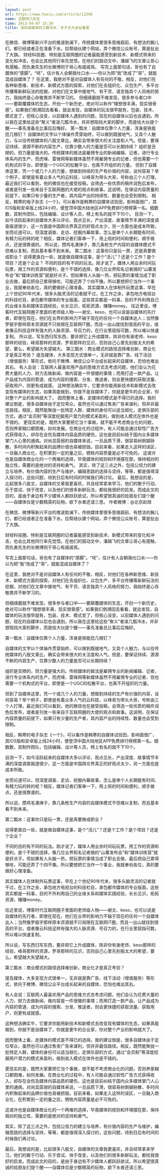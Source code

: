 ```yaml
---
layout: post
url: https://www.huxiu.com/article/12598
name: 互联网八先生
time: 2013-04-07 15:30
title: 泼向自媒体的三瓢冷水：步子太大会扯着蛋
---
```

在微信、微博等新兴平台的推波助澜下，传统媒体里很多思维超前、有想法的腕儿们，都已经或者正在准备下水。拉帮结伙建个网站，弄个微信公众账号，算是扯出了大旗。 财经科技圈、特别是互联网圈的记者最能感受到新技术、新模式带来的变化和冲击，也会比其他同行率先觉悟。在他们的鼓动文中，潘越飞的文章让哥心有感触，而仇勇先生的长微博则于哥心有戚戚焉。 写完上面那句话，哥也有了自媒体的“感脚”。“呸”，估计有人会朝我吐口水——你以为把“我”改成了“哥”，就能混成自媒体了？ 在这里，我绝对不是对自媒体人有任何的不敬，相反，对他们在各种新思维、新技术、新模式方面的探索，对他们在去组织化、众包生产、多平台传播等新鲜玩法的挖掘，对他们在文章中接地气、有干货、语言独具个人风格的努力，我始终是心存敬畏并不断学习的。 但细琢磨就不难发现，很多参与者口中——要颠覆媒体的生态，开创一个新历史，绝对可以称作“理想很丰满，现实很骨感”。如果我们倒溯回去看看，就会发现，自媒体的玩法很早就有，包装、技术、模式变了，但核心没变，以前媒体人遇到的问题，现在的自媒体以后也会遇到。所以我在这里给这些“聚义”者泼几瓢冷水，并非想阻挡大家的脚步，而是给大伙提个醒——事先准备总比事后后悔好。 第一瓢水：自媒体仅靠个人力量，浑身是铁能捻几根钉？ 自媒体的文字以个体操作贯穿始终，可以做到既接地气，又具个人魅力，与以往传统媒体的八股文章比，确实会带来很大的关注度和人气。但是，要保证持续、源源不断的内容生产，仅靠少数人的力量是否可以长期持续？ 组织是丑陋的，但力量是强大的。传统媒体的做法是雇佣专业的新闻编辑、记者，进行专业体系内的生产，而虎嗅、雷锋网等新媒体虽然不用雇佣专业的记者，但也需要一个机构式的平台，即使是一个UGC的松散平台，也离不开组织的力量。 但到了自媒体这里，凭一个或几个人的力量，想做到持续的生产有价值的内容，谈何容易？举个例子，即使是有着众多人气的云科技，以峰哥为带头大哥，号称由三个人打理，最近我们可以看到，他的微信也在接受投稿，会筛选一些优质的稿件润色后发布，或者是刊发一些来自于互联网圈的大佬的观点和故事。这说明，在保证内容质量的前提下，如果只有少量的生产者，其内容产出的持续性、数量也会受到限制。 相反，韩寒的电子杂志《一个》，可以看作是韩寒的自媒体试验田，影响面很广，其IOS版和安卓版上线24小时，便登顶中国大陆地区APP免费排行榜榜第一名。细数数，其制作团队，包括编辑、设计等人员，榜上有名的就不下10个。 目测一下，如今活跃起来的自媒体大多以评论、观点见长，产出深度、故事情节丰满的深度调查报道很少，这一方面是中国舆论界真正的好观点太少，另一方面也是成本所致。 坐而论道可以，但深度调查、走访、挖掘内幕故事，怎么是单个人长期能有时间、有精力玩的转的呢？相反，媒体记者们客串一下，用上班的时间和便利，顺手做点，还是很靠谱的。 所以说，攒鸡毛凑掸子，靠几条枪生产内容的自媒体模式不但难以复制，而且基本看不到未来。 第二瓢水：这事你只是玩一票，还是真要做成职业？ 说得更直白一些，就是做自媒体这事，是个“活儿”？还是个工作？是个项目？还是个企业？ 不同的目的有不同的玩法。刚才说了，媒体人用业余时间玩玩票，用工作的资源和便利，是个不错的选择，像几位业界知名记者搞的“山寨发布会”和“媒体训练营”就是好点子。但如果有人头脑一热，把玩票的事情当成了职业去做，最后把自己累得够呛，可能还弄了个四不像。所以要想把它当作一个事业，我就奉劝各位，真的要做好心理准备。 其实媒体人在体制外玩票这事，早在上个世纪90年代末，很多头脑灵活的记者就干过，在工作之余，承包地方电视台的科技栏目，承包都市媒体的专业版面，这些其实都是一码事，目的不外利用自己的业缘关系和媒体实践经验，长长见识，拓拓资源，赚赚money。 往近里说，博客时代互联网圈子里面的老师级人物——谢文、keso，也可以说是自媒体的先行者，即使在现在，他们在业界的影响力不输于现在的任何一个自媒体达人；当然像罗振宇那样原本资源就不只局限在互联网IT圈，而且一出山就找到很高的平台，或者像云科技这样有强大的人脉资源、号召力的，在行业里屈指可数，所以难以快速复制。 所以说，写东西归写东西，要非把它上升成媒体，除非你有谢老师、keso那样的经验，峰哥那样的资源，罗哥那样的见识，否则自己心里先别报太大的希望，要么，希望越大失望越大。 第三瓢水：商业模式的路径选择难创新，商业化才是真正考验？ 提及媒体，大多变现方式很单一，无非就是靠广告、线下活动（增值服务）等形式，依托于微博、微信公众平台成长起来的自媒体，恐怕也难出其右。 有人会说：互联网人最喜欢用产品的思维方式去考虑问题，他们会认为花费大量的人力、财力去做新闻、做内容是一件很傻的事情；而用打造一款产品，让产品成为内容的管道、成为内容的搜索、分发、推送者，则会更快捷的获取流量、获取用户，则更有成就感。 这种想法确实牛，它要求你能用新技术和新模式去改变现有媒体的生态，如果真能做到，你就不是自媒体了，你就是更牛的企业家，你对整个产业的影响就大了。 因而整体上看，走媒体的模式是不得已的选择。我的建议倒是，很多自媒体由于定位窄众，虽然也可以通过售卖广告来谋利，但并非最佳路径。相反，既然能聚拢一批特定人群，媒体的身份可以适当弱化，走俱乐部的方式，通过“会员制”等深度挖掘用户潜力的模式来盈利，做到收入模式在体外也是不错的。 更现实的是，既然大家要把它当个事做，就不能不考虑商业化的问题，否则养家糊口都困难，如何发展。在商业化的过程中，有人可能会通过软性广告方式获得收入，却存在会伤及媒体内容品质的硬伤，这也是目前纠结于国内众多媒体掌门人心里的通病。对尚显孱弱的自媒体来说，一旦品质下滑，很容易树倒猢狲散，多时间内积聚起来的品牌价值也易被损毁。目前来看，如果走入这样的误区，一旦融入商业化，在积累到一定的量之后，牺牲内容质量是必不可免的。 这或许也是自媒体商业化的一个两难的选择，毕竟媒体的规则和环境摆在那，保持相对的独立性，需要的是绝对的坚持和勇气。 其实，除了这三点之外，包括公信力的建立与培养，有价值内容的生产与维护，编辑思路的选择与坚持，等等，都是值得深入探讨的，这些问题，待到日后有时间的时候我们再讨论。 最后，我想说的是，比起很多八股文，自媒体的文章我更喜欢，并且经常拿来学习，他们的敢于行动、乐于尝试、快于改变，以及他们的很多新鲜玩法，都给我很好的启发。而成此文的目的，是由于身边有不少媒体人都跃跃欲试，所以希望很真诚的给朋友们提个醒——自媒体仅是少数精英的玩物，欲下水者还请三思。 作者微博：@北京赵旭

在微信、微博等新兴平台的推波助澜下，传统媒体里很多思维超前、有想法的腕儿们，都已经或者正在准备下水。拉帮结伙建个网站，弄个微信公众账号，算是扯出了大旗。

财经科技圈、特别是互联网圈的记者最能感受到新技术、新模式带来的变化和冲击，也会比其他同行率先觉悟。在他们的鼓动文中，潘越飞的文章让哥心有感触，而仇勇先生的长微博则于哥心有戚戚焉。

写完上面那句话，哥也有了自媒体的“感脚”。“呸”，估计有人会朝我吐口水——你以为把“我”改成了“哥”，就能混成自媒体了？

在这里，我绝对不是对自媒体人有任何的不敬，相反，对他们在各种新思维、新技术、新模式方面的探索，对他们在去组织化、众包生产、多平台传播等新鲜玩法的挖掘，对他们在文章中接地气、有干货、语言独具个人风格的努力，我始终是心存敬畏并不断学习的。

但细琢磨就不难发现，很多参与者口中——要颠覆媒体的生态，开创一个新历史，绝对可以称作“理想很丰满，现实很骨感”。如果我们倒溯回去看看，就会发现，自媒体的玩法很早就有，包装、技术、模式变了，但核心没变，以前媒体人遇到的问题，现在的自媒体以后也会遇到。所以我在这里给这些“聚义”者泼几瓢冷水，并非想阻挡大家的脚步，而是给大伙提个醒——事先准备总比事后后悔好。

第一瓢水：自媒体仅靠个人力量，浑身是铁能捻几根钉？

自媒体的文字以个体操作贯穿始终，可以做到既接地气，又具个人魅力，与以往传统媒体的八股文章比，确实会带来很大的关注度和人气。但是，要保证持续、源源不断的内容生产，仅靠少数人的力量是否可以长期持续？

组织是丑陋的，但力量是强大的。传统媒体的做法是雇佣专业的新闻编辑、记者，进行专业体系内的生产，而虎嗅、雷锋网等新媒体虽然不用雇佣专业的记者，但也需要一个机构式的平台，即使是一个UGC的松散平台，也离不开组织的力量。

但到了自媒体这里，凭一个或几个人的力量，想做到持续的生产有价值的内容，谈何容易？举个例子，即使是有着众多人气的云科技，以峰哥为带头大哥，号称由三个人打理，最近我们可以看到，他的微信也在接受投稿，会筛选一些优质的稿件润色后发布，或者是刊发一些来自于互联网圈的大佬的观点和故事。这说明，在保证内容质量的前提下，如果只有少量的生产者，其内容产出的持续性、数量也会受到限制。

相反，韩寒的电子杂志《一个》，可以看作是韩寒的自媒体试验田，影响面很广，其IOS版和安卓版上线24小时，便登顶中国大陆地区APP免费排行榜榜第一名。细数数，其制作团队，包括编辑、设计等人员，榜上有名的就不下10个。

目测一下，如今活跃起来的自媒体大多以评论、观点见长，产出深度、故事情节丰满的深度调查报道很少，这一方面是中国舆论界真正的好观点太少，另一方面也是成本所致。

坐而论道可以，但深度调查、走访、挖掘内幕故事，怎么是单个人长期能有时间、有精力玩的转的呢？相反，媒体记者们客串一下，用上班的时间和便利，顺手做点，还是很靠谱的。

所以说，攒鸡毛凑掸子，靠几条枪生产内容的自媒体模式不但难以复制，而且基本看不到未来。

第二瓢水：这事你只是玩一票，还是真要做成职业？

说得更直白一些，就是做自媒体这事，是个“活儿”？还是个工作？是个项目？还是个企业？

不同的目的有不同的玩法。刚才说了，媒体人用业余时间玩玩票，用工作的资源和便利，是个不错的选择，像几位业界知名记者搞的“山寨发布会”和“媒体训练营”就是好点子。但如果有人头脑一热，把玩票的事情当成了职业去做，最后把自己累得够呛，可能还弄了个四不像。所以要想把它当作一个事业，我就奉劝各位，真的要做好心理准备。

其实媒体人在体制外玩票这事，早在上个世纪90年代末，很多头脑灵活的记者就干过，在工作之余，承包地方电视台的科技栏目，承包都市媒体的专业版面，这些其实都是一码事，目的不外利用自己的业缘关系和媒体实践经验，长长见识，拓拓资源，赚赚money。

往近里说，博客时代互联网圈子里面的老师级人物——谢文、keso，也可以说是自媒体的先行者，即使在现在，他们在业界的影响力不输于现在的任何一个自媒体达人；当然像罗振宇那样原本资源就不只局限在互联网IT圈，而且一出山就找到很高的平台，或者像云科技这样有强大的人脉资源、号召力的，在行业里屈指可数，所以难以快速复制。

所以说，写东西归写东西，要非把它上升成媒体，除非你有谢老师、keso那样的经验，峰哥那样的资源，罗哥那样的见识，否则自己心里先别报太大的希望，要么，希望越大失望越大。

第三瓢水：商业模式的路径选择难创新，商业化才是真正考验？

提及媒体，大多变现方式很单一，无非就是靠广告、线下活动（增值服务）等形式，依托于微博、微信公众平台成长起来的自媒体，恐怕也难出其右。

有人会说：互联网人最喜欢用产品的思维方式去考虑问题，他们会认为花费大量的人力、财力去做新闻、做内容是一件很傻的事情；而用打造一款产品，让产品成为内容的管道、成为内容的搜索、分发、推送者，则会更快捷的获取流量、获取用户，则更有成就感。

这种想法确实牛，它要求你能用新技术和新模式去改变现有媒体的生态，如果真能做到，你就不是自媒体了，你就是更牛的企业家，你对整个产业的影响就大了。

因而整体上看，走媒体的模式是不得已的选择。我的建议倒是，很多自媒体由于定位窄众，虽然也可以通过售卖广告来谋利，但并非最佳路径。相反，既然能聚拢一批特定人群，媒体的身份可以适当弱化，走俱乐部的方式，通过“会员制”等深度挖掘用户潜力的模式来盈利，做到收入模式在体外也是不错的。

更现实的是，既然大家要把它当个事做，就不能不考虑商业化的问题，否则养家糊口都困难，如何发展。在商业化的过程中，有人可能会通过软性广告方式获得收入，却存在会伤及媒体内容品质的硬伤，这也是目前纠结于国内众多媒体掌门人心里的通病。对尚显孱弱的自媒体来说，一旦品质下滑，很容易树倒猢狲散，多时间内积聚起来的品牌价值也易被损毁。目前来看，如果走入这样的误区，一旦融入商业化，在积累到一定的量之后，牺牲内容质量是必不可免的。

这或许也是自媒体商业化的一个两难的选择，毕竟媒体的规则和环境摆在那，保持相对的独立性，需要的是绝对的坚持和勇气。

其实，除了这三点之外，包括公信力的建立与培养，有价值内容的生产与维护，编辑思路的选择与坚持，等等，都是值得深入探讨的，这些问题，待到日后有时间的时候我们再讨论。

最后，我想说的是，比起很多八股文，自媒体的文章我更喜欢，并且经常拿来学习，他们的敢于行动、乐于尝试、快于改变，以及他们的很多新鲜玩法，都给我很好的启发。而成此文的目的，是由于身边有不少媒体人都跃跃欲试，所以希望很真诚的给朋友们提个醒——自媒体仅是少数精英的玩物，欲下水者还请三思。

